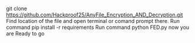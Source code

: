 git clone https://github.com/Hackproof25/AnyFile_Encryption_AND_Decryption.git
Find location of the file and open terminal or comand prompt there.
Run command pip install -r requirements
Run command python FED.py
now you are Ready to go

